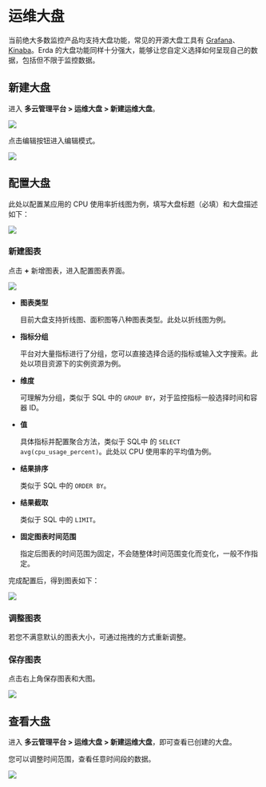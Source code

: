 # 运维大盘

当前绝大多数监控产品均支持大盘功能，常见的开源大盘工具有 [Grafana](https://grafana.com/)、[Kinaba](https://www.elastic.co/cn/kibana/)。Erda 的大盘功能同样十分强大，能够让您自定义选择如何呈现自己的数据，包括但不限于监控数据。

## 新建大盘

进入 **多云管理平台 > 运维大盘 > 新建运维大盘**。

![](https://terminus-paas.oss-cn-hangzhou.aliyuncs.com/paas-doc/2021/08/21/ebf5a67e-20e0-4d3d-912d-5102854243ef.png)

点击编辑按钮进入编辑模式。

![](https://terminus-paas.oss-cn-hangzhou.aliyuncs.com/paas-doc/2021/08/21/877a7b35-4757-4abf-bb28-6f8b7fef1bc7.png)

## 配置大盘

此处以配置某应用的 CPU 使用率折线图为例，填写大盘标题（必填）和大盘描述如下：

![](https://terminus-paas.oss-cn-hangzhou.aliyuncs.com/paas-doc/2021/08/21/ad3b4116-30bd-46d9-9862-614432ef9a23.png)

### 新建图表

点击 **+** 新增图表，进入配置图表界面。

![](https://terminus-paas.oss-cn-hangzhou.aliyuncs.com/paas-doc/2021/08/21/10d94739-fa65-4b4f-9443-b4393a55052b.png)

* **图表类型**

  目前大盘支持折线图、面积图等八种图表类型。此处以折线图为例。

* **指标分组**

  平台对大量指标进行了分组，您可以直接选择合适的指标或输入文字搜索。此处以项目资源下的实例资源为例。

* **维度**

  可理解为分组，类似于 SQL 中的 `GROUP BY`，对于监控指标一般选择时间和容器 ID。

* **值**

  具体指标并配置聚合方法，类似于 SQL中 的 `SELECT avg(cpu_usage_percent)`。此处以 CPU 使用率的平均值为例。

* **结果排序**

   类似于 SQL 中的 `ORDER BY`。

* **结果截取**

  类似于 SQL 中的 `LIMIT`。

* **固定图表时间范围**

  指定后图表的时间范围为固定，不会随整体时间范围变化而变化，一般不作指定。

完成配置后，得到图表如下：

![](https://terminus-paas.oss-cn-hangzhou.aliyuncs.com/paas-doc/2021/08/21/257fc958-57be-4dcf-affa-ba0c89434107.png)

### 调整图表

若您不满意默认的图表大小，可通过拖拽的方式重新调整。

### 保存图表

点击右上角保存图表和大图。

![](https://terminus-paas.oss-cn-hangzhou.aliyuncs.com/paas-doc/2021/08/21/dda55ba1-7a65-41dc-a9e0-96a15f40f73b.png)

## 查看大盘

进入 **多云管理平台 > 运维大盘 > 新建运维大盘**，即可查看已创建的大盘。

您可以调整时间范围，查看任意时间段的数据。

![](https://terminus-paas.oss-cn-hangzhou.aliyuncs.com/paas-doc/2021/08/21/ddc92183-dfb9-4348-be93-fcc71d88ef7e.png)

